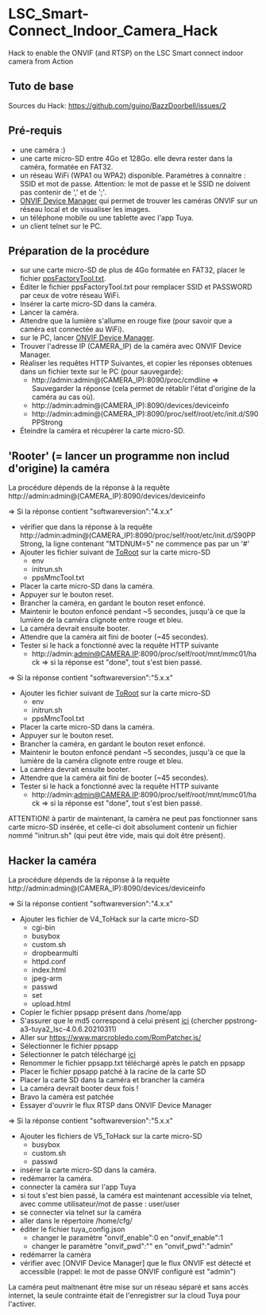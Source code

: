 # LSC_Smart-Connect_Indoor_Camera_Hack
Hack to enable the ONVIF (and RTSP) on the LSC Smart connect indoor camera from Action

## Tuto de base 
Sources du Hack:
https://github.com/guino/BazzDoorbell/issues/2

## Pré-requis
- une caméra :)
- une carte micro-SD entre 4Go et 128Go. elle devra rester dans la caméra, formatée en FAT32.
- un réseau WiFi (WPA1 ou WPA2) disponible. Paramètres à connaitre : SSID et mot de passe. Attention: le mot de passe et le SSID ne doivent pas contenir de ',' et de ';'.
- [ONVIF Device Manager](https://sourceforge.net/projects/onvifdm/) qui permet de trouver les caméras ONVIF sur un réseau local et de visualiser les images.
- un téléphone mobile ou une tablette avec l'app Tuya.
- un client telnet sur le PC.

## Préparation de la procédure
- sur une carte micro-SD de plus de 4Go formatée en FAT32, placer le fichier [ppsFactoryTool.txt](https://github.com/n3odym3/LSC_Smart-Connect_Indoor_Camera_Hack/blob/main/ToRoot).
- Éditer le fichier ppsFactoryTool.txt pour remplacer SSID et PASSWORD par ceux de votre réseau WiFi.
- Insérer la carte micro-SD dans la caméra.
- Lancer la caméra.
- Attendre que la lumière s'allume en rouge fixe (pour savoir que a caméra est connectée au WiFi).
- sur le PC, lancer [ONVIF Device Manager](https://sourceforge.net/projects/onvifdm/).
- Trouver l'adresse IP (CAMERA_IP) de la caméra avec ONVIF Device Manager.
- Réaliser les requêtes HTTP Suivantes, et copier les réponses obtenues dans un fichier texte sur le PC (pour sauvegarde):
  - http://admin:admin@(CAMERA_IP):8090/proc/cmdline => Sauvegarder la réponse (cela permet de rétablir l'état d'origine de la caméra au cas où).
  - http://admin:admin@(CAMERA_IP):8090/devices/deviceinfo
  - http://admin:admin@(CAMERA_IP):8090/proc/self/root/etc/init.d/S90PPStrong 
- Éteindre la caméra et récupérer la carte micro-SD.

## 'Rooter' (= lancer un programme non includ d'origine) la caméra

La procédure dépends de la réponse à la requête http://admin:admin@(CAMERA_IP):8090/devices/deviceinfo

=> Si la réponse contient "softwareversion":"4.x.x"
- vérifier que dans la réponse à la requête http://admin:admin@(CAMERA_IP):8090/proc/self/root/etc/init.d/S90PPStrong, la ligne contenant "MTDNUM=5" ne commence pas par un '#'
- Ajouter les fichier suivant de [ToRoot](https://github.com/n3odym3/LSC_Smart-Connect_Indoor_Camera_Hack/blob/main/ToRoot) sur la carte micro-SD
  - env
  - initrun.sh
  - ppsMmcTool.txt
- Placer la carte micro-SD dans la caméra.
- Appuyer sur le bouton reset.
- Brancher la caméra, en gardant le bouton reset enfoncé.
- Maintenir le bouton enfoncé pendant ~5 secondes, jusqu'à ce que la lumière de la caméra clignote entre rouge et bleu.
- La caméra devrait ensuite booter.
- Attendre que la caméra ait fini de booter (~45 secondes).
- Tester si le hack a fonctionné avec la requête HTTP suivante 
  - http://admin:admin@CAMERA.IP:8090/proc/self/root/mnt/mmc01/hack => si la réponse est "done", tout s'est bien passé.

=> Si la réponse contient "softwareversion":"5.x.x"
- Ajouter les fichier suivant de [ToRoot](https://github.com/n3odym3/LSC_Smart-Connect_Indoor_Camera_Hack/blob/main/ToRoot) sur la carte micro-SD
  - env
  - initrun.sh
  - ppsMmcTool.txt
- Placer la carte micro-SD dans la caméra.
- Appuyer sur le bouton reset.
- Brancher la caméra, en gardant le bouton reset enfoncé.
- Maintenir le bouton enfoncé pendant ~5 secondes, jusqu'à ce que la lumière de la caméra clignote entre rouge et bleu.
- La caméra devrait ensuite booter.
- Attendre que la caméra ait fini de booter (~45 secondes).
- Tester si le hack a fonctionné avec la requête HTTP suivante 
  - http://admin:admin@CAMERA.IP:8090/proc/self/root/mnt/mmc01/hack => si la réponse est "done", tout s'est bien passé.


ATTENTION! à partir de maintenant, la caméra ne peut pas fonctionner sans carte micro-SD insérée, et celle-ci doit absolument contenir un fichier nommé "initrun.sh" (qui peut être vide, mais qui doit être présent).
 
## Hacker la caméra

La procédure dépends de la réponse à la requête http://admin:admin@(CAMERA_IP):8090/devices/deviceinfo

=> Si la réponse contient "softwareversion":"4.x.x"
- Ajouter les fichier de V4_ToHack sur la carte micro-SD
  - cgi-bin
  - busybox
  - custom.sh
  - dropbearmulti
  - httpd.conf
  - index.html
  - jpeg-arm
  - passwd
  - set
  - upload.html
- Copier le fichier ppsapp présent dans /home/app
- S'assurer que le md5 correspond à celui présent [ici](https://github.com/guino/ppsapp-rtsp/issues/1) (chercher ppstrong-a3-tuya2_lsc-4.0.6.20210311) 
- Aller sur https://www.marcrobledo.com/RomPatcher.js/
- Sélectionner le fichier ppsapp
- Sélectionner le patch téléchargé [ici](https://github.com/guino/ppsapp-rtsp/files/6880255/ppsapp-onvif.zip)
- Renommer le fichier ppsapp.txt téléchargé après le patch en ppsapp
- Placer le fichier ppsapp patché à la racine de la carte SD
- Placer la carte SD dans la caméra et brancher la caméra
- La caméra devrait booter deux fois !
- Bravo la caméra est patchée
- Essayer d'ouvrir le flux RTSP dans ONVIF Device Manager

=> Si la réponse contient "softwareversion":"5.x.x"
- Ajouter les fichiers de V5_ToHack sur la carte micro-SD
  - busybox
  - custom.sh
  - passwd
- insérer la carte micro-SD dans la caméra.
- redémarrer la caméra.
- connecter la caméra sur l'app Tuya
- si tout s'est bien passé, la caméra est maintenant accessible via telnet, avec comme utilisateur/mot de passe : user/user
- se connecter via telnet sur la caméra
- aller dans le répertoire /home/cfg/
- éditer le fichier tuya_config.json
  - changer le paramètre "onvif_enable":0 en "onvif_enable":1
  - changer le paramètre "onvif_pwd":"" en "onvif_pwd":"admin"
- redémarrer la caméra
- vérifier avec [ONVIF Device Manager] que le flux ONVIF est détecté et accessible (rappel: le mot de passe ONVIF configuré est "admin")


La caméra peut maitnenant être mise sur un réseau séparé et sans accès internet, la seule contrainte était de l'enregistrer sur la cloud Tuya pour l'activer. 
